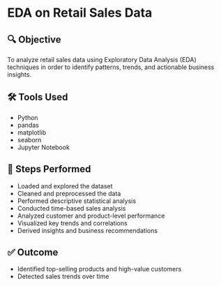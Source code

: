 # EDA on Retail Sales Data

## 🔍 Objective  
To analyze retail sales data using Exploratory Data Analysis (EDA) techniques in order to identify patterns, trends, and actionable business insights.

## 🛠️ Tools Used  
- Python  
- pandas  
- matplotlib  
- seaborn  
- Jupyter Notebook  

## 🧭 Steps Performed  
- Loaded and explored the dataset  
- Cleaned and preprocessed the data  
- Performed descriptive statistical analysis  
- Conducted time-based sales analysis  
- Analyzed customer and product-level performance  
- Visualized key trends and correlations  
- Derived insights and business recommendations  

## ✅ Outcome  
- Identified top-selling products and high-value customers  
- Detected sales trends over time  
 
